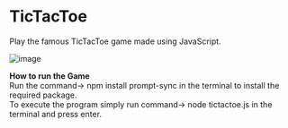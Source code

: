 # TicTacToe
Play the famous TicTacToe game made using JavaScript.

![image](https://github.com/user-attachments/assets/8e009cec-c5f1-431e-900b-68cbaf79a5ea)

**How to run the Game**
</br>Run the command-> npm install prompt-sync in the terminal to install the required package.
</br>To execute the program simply run command-> node tictactoe.js in the terminal and press enter.
